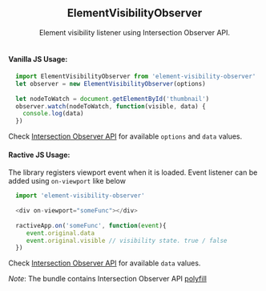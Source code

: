<h2 align="center">ElementVisibilityObserver</h2>
<div align="center"> Element visibility listener using Intersection Observer API. </div>
<br />

#### Vanilla JS Usage:

```javascript
  import ElementVisibilityObserver from 'element-visibility-observer'
  let observer = new ElementVisibilityObserver(options)
  
  let nodeToWatch = document.getElementById('thumbnail')
  observer.watch(nodeToWatch, function(visible, data) {
    console.log(data)
  })
```
Check [Intersection Observer API](https://developer.mozilla.org/en-US/docs/Web/API/Intersection_Observer_API#Creating_an_intersection_observer) for available `options` and `data` values.

#### Ractive JS Usage:
The library registers viewport event when it is loaded. Event listener can be added using `on-viewport` like below

```javascript
  import 'element-visibility-observer'
  
  <div on-viewport="someFunc"></div>
  
  ractiveApp.on('someFunc', function(event){
     event.original.data
     event.original.visible // visibility state. true / false
  })
```

Check [Intersection Observer API](https://developer.mozilla.org/en-US/docs/Web/API/Intersection_Observer_API#Creating_an_intersection_observer) for available `data` values.

*Note*: The bundle contains Intersection Observer API [polyfill](https://github.com/w3c/IntersectionObserver/tree/master/polyfill)

